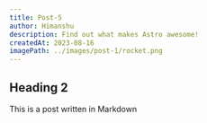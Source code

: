 ```yaml
---
title: Post-5
author: Himanshu
description: Find out what makes Astro awesome!
createdAt: 2023-08-16
imagePath: ../images/post-1/rocket.png
---
```


## Heading 2

This is a post written in Markdown
